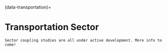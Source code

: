 (data-transportation)=
# Transportation Sector

```{warning}
Sector coupling studies are all under active development. More info to come!
```
